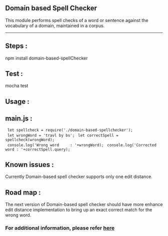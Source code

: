 ## Domain based Spell Checker

This module performs spell checks of a word or sentence against the vocabulary of a domain, maintained in a corpus.  
 ***
## Steps :

npm install domain-based-spellChecker

## Test :

mocha test

## Usage :

## main.js :
 ` let spellcheck = require('./domain-based-spellchecker');`  
 ` let wrongWord = 'travl by bs';`
 ` let correctSpell = spellcheck(wrongWord);`  
 ` console.log('Wrong word     : '+wrongWord);`
  ` console.log('Corrected word : '+correctSpell.query);`

## Known issues :
Currently Domain-based spell checker supports only one edit distance.

## Road map :
The next version of Domain-based spell checker should have more enhance edit distance implementation to bring up an exact correct match for the wrong word.

### For additional information, please refer  [here](https://github.com/pmv718/spell_checker/wiki)
